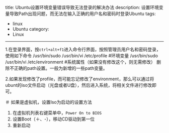 title: Ubuntu设置环境变量错误导致无法登录的解决办法
description: 设置环境变量导致Path出现问题，而无法在输入正确的用户名和密码时登录Ubuntu
tags: 
- linux
- Ubuntu
category: 
- Linux
---
1.在登录界面，按`ctrl+alt+f1`进入命令行界面，按照管理员用户名和密码登录，使用如下命令
	/usr/bin/sudo /usr/bin/vi /etc/profile     #环境变量
	/usr/bin/sudo /usr/bin/vi /etc/environment #系统属性（如果没有修改这个，则无需修改）
删除不正确的path设置。一般为新增的一些path变量。

2.如果发现修改了profile，而可能忘记修改了environment，那么可以通过将ubunt的iso文件启动（光盘或者U盘），然后进入系统，将相关文件进行修改即可。

＃ 如果是虚拟机，设置Iso为启动的设置方法

1. 在虚拟机列表右键菜单中，`Power On to BIOS`
2. 设置Boot（＋、-），移动CD驱动到第一位
3. 重新启动

